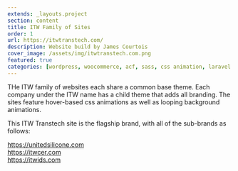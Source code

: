 ```yaml
---
extends: _layouts.project
section: content
title: ITW Family of Sites
order: 1
url: https://itwtranstech.com/
description: Website build by James Courtois
cover_image: /assets/img/itwtranstech.com.png
featured: true
categories: [wordpress, woocommerce, acf, sass, css animation, laravel blade, jquery, nodejs]
---
```


THe ITW family of websites each share a common base theme. Each company under the ITW name has a child theme that adds all branding. The sites feature hover-based css animations as well as looping background animations. 

This ITW Transtech site is the flagship brand, with all of the sub-brands as follows:

<a href="https://unitedsilicone.com" target="_blank">https://unitedsilicone.com</a> <br/>
<a href="https://itwcer.com" target="_blank">https://itwcer.com</a> <br/>
<a href="https://itwids.com" target="_blank">https://itwids.com</a> <br/>
